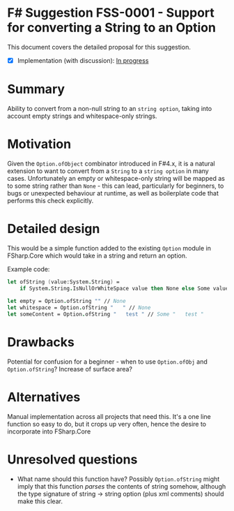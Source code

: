 # F# Suggestion FSS-0001 - Support for converting a String to an Option

This document covers the detailed proposal for this suggestion.

* [x] Implementation (with discussion): [In progress](https://github.com/Microsoft/visualfsharp/pull/3135)

# Summary
[summary]: #summary

Ability to convert from a non-null string to an `string option`, taking into account empty strings and whitespace-only strings.

# Motivation
[motivation]: #motivation

Given the `Option.ofObject` combinator introduced in F#4.x, it is a natural extension to want to convert from a `String` to a
`string option` in many cases. Unfortunately an empty or whitespace-only string will be mapped as to some string rather than
`None` - this can lead, particularly for beginners, to bugs or unexpected behaviour at runtime, as well as boilerplate code
that performs this check explicitly.

# Detailed design
[design]: #detailed-design

This would be a simple function added to the existing `Option` module in FSharp.Core which would take in a string and return an option.

Example code:

```fsharp
let ofString (value:System.String) =
    if System.String.IsNullOrWhiteSpace value then None else Some value
    
let empty = Option.ofString "" // None
let whitespace = Option.ofString "   " // None
let someContent = Option.ofString "   test " // Some "   test "

```

# Drawbacks
[drawbacks]: #drawbacks

Potential for confusion for a beginner - when to use `Option.ofObj` and `Option.ofString`?
Increase of surface area?

# Alternatives
[alternatives]: #alternatives

Manual implementation across all projects that need this. It's a one line function so easy to do, but it crops up very often,
hence the desire to incorporate into FSharp.Core

# Unresolved questions
[unresolved]: #unresolved-questions

* What name should this function have? Possibly `Option.ofString` might imply that this function *parses* the contents of string
somehow, although the type signature of string -> string option (plus xml comments) should make this clear.

